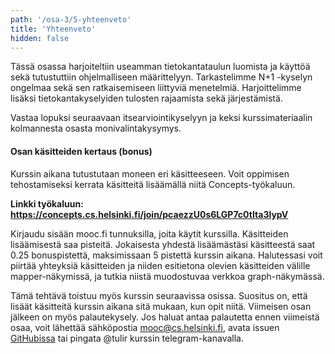 ```yaml
---
path: '/osa-3/5-yhteenveto'
title: 'Yhteenveto'
hidden: false
---
```



Tässä osassa harjoiteltiin useamman tietokantataulun luomista ja käyttöä sekä tutustuttiin ohjelmalliseen määrittelyyn. Tarkastelimme N+1 -kyselyn ongelmaa sekä sen ratkaisemiseen liittyviä menetelmiä. Harjoittelimme lisäksi tietokantakyselyiden tulosten rajaamista sekä järjestämistä.

Vastaa lopuksi seuraavaan itsearviointikyselyyn ja keksi kurssimateriaalin kolmannesta osasta monivalintakysymys.

<quiz id="f5fe54c0-07ae-58e4-9b32-485e1caeb44c"></quiz>

<quiz id="6d934dbc-7e46-54d8-8ddd-1d4d7f93e27e"></quiz>

#### Osan käsitteiden kertaus (bonus)

Kurssin aikana tutustutaan moneen eri käsitteeseen. Voit oppimisen
tehostamiseksi kerrata käsitteitä lisäämällä niitä Concepts-työkaluun.

**Linkki työkaluun: https://concepts.cs.helsinki.fi/join/pcaezzU0s6LGP7c0tIta3lypV**

Kirjaudu sisään mooc.fi tunnuksilla, joita käytit kurssilla. Käsitteiden
lisäämisestä saa pisteitä. Jokaisesta yhdestä lisäämästäsi käsitteestä saat 0.25
bonuspistettä, maksimissaan 5 pistettä kurssin aikana. Halutessasi voit piirtää
yhteyksiä käsitteiden ja niiden esitietona olevien käsitteiden välille mapper-näkymissä,
ja tutkia niistä muodostuvaa verkkoa graph-näkymässä.

Tämä tehtävä toistuu myös kurssin seuraavissa osissa. Suositus on, että lisäät
käsitteitä kurssin aikana sitä mukaan, kun opit niitä. Viimeisen osan jälkeen
on myös palautekysely. Jos haluat antaa palautetta ennen viimeistä osaa, voit
lähettää sähköpostia mooc@cs.helsinki.fi, avata issuen [GitHubissa](https://github.com/rage/concepts)
tai pingata @tulir kurssin telegram-kanavalla.

